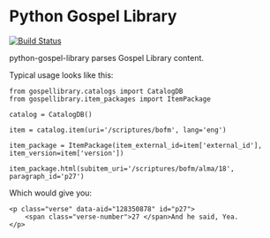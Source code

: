 # Python Gospel Library

[![Build Status](https://travis-ci.org/CrossWaterBridge/python-gospel-library.svg?branch=master)](https://travis-ci.org/CrossWaterBridge/python-gospel-library)

python-gospel-library parses Gospel Library content.

Typical usage looks like this:

    from gospellibrary.catalogs import CatalogDB
    from gospellibrary.item_packages import ItemPackage

    catalog = CatalogDB()

    item = catalog.item(uri='/scriptures/bofm', lang='eng')

    item_package = ItemPackage(item_external_id=item['external_id'], item_version=item['version'])
    
    item_package.html(subitem_uri='/scriptures/bofm/alma/18', paragraph_id='p27')

Which would give you:

    <p class="verse" data-aid="128350878" id="p27">
        <span class="verse-number">27 </span>And he said, Yea.
    </p>
